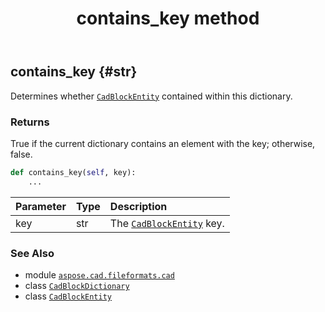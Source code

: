 ﻿---
title: contains_key method
second_title: Aspose.CAD for Python via .NET API References
description: 
type: docs
weight: 50
url: /python-net/aspose.cad.fileformats.cad/cadblockdictionary/contains_key/
is_root: false
---

## contains_key {#str}

Determines whether [`CadBlockEntity`](/cad/python-net/aspose.cad.fileformats.cad.cadobjects/cadblockentity) contained within this dictionary.


### Returns 


True if the current dictionary contains an element with the key; otherwise, false.


```python
def contains_key(self, key):
    ...
```


| Parameter | Type | Description |
| :- | :- | :- |
| key | str | The [`CadBlockEntity`](/cad/python-net/aspose.cad.fileformats.cad.cadobjects/cadblockentity) key. |



### See Also
* module [`aspose.cad.fileformats.cad`](../../)
* class [`CadBlockDictionary`](/cad/python-net/aspose.cad.fileformats.cad/cadblockdictionary)
* class [`CadBlockEntity`](/cad/python-net/aspose.cad.fileformats.cad.cadobjects/cadblockentity)
